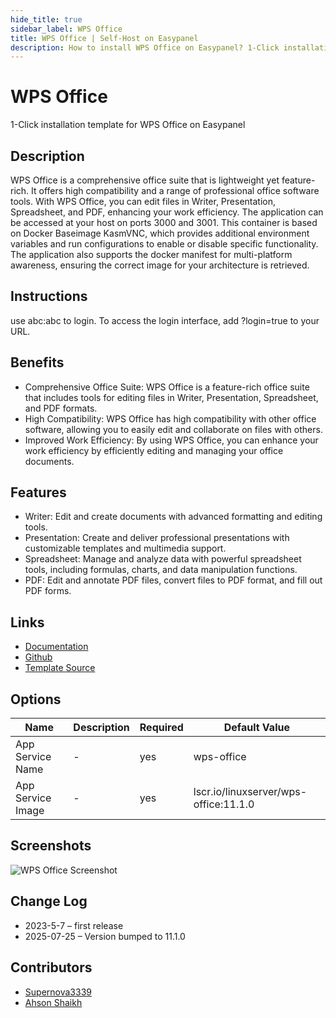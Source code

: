 ```yaml
---
hide_title: true
sidebar_label: WPS Office
title: WPS Office | Self-Host on Easypanel
description: How to install WPS Office on Easypanel? 1-Click installation template for WPS Office on Easypanel
---
```


<!-- generated -->

# WPS Office

1-Click installation template for WPS Office on Easypanel

## Description

WPS Office is a comprehensive office suite that is lightweight yet feature-rich. It offers high compatibility and a range of professional office software tools. With WPS Office, you can edit files in Writer, Presentation, Spreadsheet, and PDF, enhancing your work efficiency. The application can be accessed at your host on ports 3000 and 3001. This container is based on Docker Baseimage KasmVNC, which provides additional environment variables and run configurations to enable or disable specific functionality. The application also supports the docker manifest for multi-platform awareness, ensuring the correct image for your architecture is retrieved.

## Instructions

use abc:abc to login. To access the login interface, add ?login=true to your URL.

## Benefits

- Comprehensive Office Suite: WPS Office is a feature-rich office suite that includes tools for editing files in Writer, Presentation, Spreadsheet, and PDF formats.
- High Compatibility: WPS Office has high compatibility with other office software, allowing you to easily edit and collaborate on files with others.
- Improved Work Efficiency: By using WPS Office, you can enhance your work efficiency by efficiently editing and managing your office documents.

## Features

- Writer: Edit and create documents with advanced formatting and editing tools.
- Presentation: Create and deliver professional presentations with customizable templates and multimedia support.
- Spreadsheet: Manage and analyze data with powerful spreadsheet tools, including formulas, charts, and data manipulation functions.
- PDF: Edit and annotate PDF files, convert files to PDF format, and fill out PDF forms.

## Links

- [Documentation](https://docs.linuxserver.io/images/docker-wps-office)
- [Github](https://github.com/linuxserver/docker-wps-office)
- [Template Source](https://github.com/easypanel-io/templates/tree/main/templates/wps-office)

## Options

Name | Description | Required | Default Value
-|-|-|-
App Service Name | - | yes | wps-office
App Service Image | - | yes | lscr.io/linuxserver/wps-office:11.1.0

## Screenshots

![WPS Office Screenshot](./assets/screenshot.png)

## Change Log

- 2023-5-7 – first release
- 2025-07-25 – Version bumped to 11.1.0

## Contributors

- [Supernova3339](https://github.com/Supernova3339)
- [Ahson Shaikh](https://github.com/Ahson-Shaikh)
